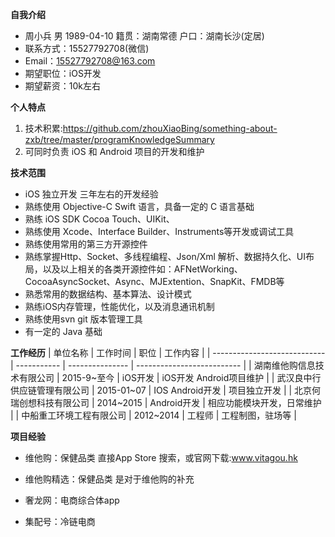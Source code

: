 **自我介绍**
- 周小兵   男   1989-04-10  籍贯：湖南常德  户口：湖南长沙(定居)
- 联系方式：15527792708(微信)  
- Email：15527792708@163.com
- 期望职位：iOS开发
- 期望薪资：10k左右

**个人特点**

1. 技术积累:https://github.com/zhouXiaoBing/something-about-zxb/tree/master/programKnowledgeSummary 
2. 可同时负责 iOS 和 Android 项目的开发和维护

**技术范围**

- iOS  独立开发 三年左右的开发经验
- 熟练使用 Objective-C  Swift 语言，具备一定的 C 语言基础
- 熟练 iOS SDK  Cocoa Touch、UIKit、
- 熟练使用 Xcode、Interface Builder、Instruments等开发或调试工具
- 熟练使用常用的第三方开源控件
- 熟练掌握Http、Socket、多线程编程、Json/Xml 解析、数据持久化、UI布局，以及以上相关的各类开源控件如：AFNetWorking、CocoaAsyncSocket、Async、MJExtention、SnapKit、FMDB等
- 熟悉常用的数据结构、基本算法、设计模式
- 熟练iOS内存管理，性能优化，以及消息通讯机制
-  熟练使用svn git 版本管理工具
-  有一定的 Java 基础

**工作经历**
| 单位名称                     | 工作时间    | 职位            | 工作内容                   |
| ---------------------------- | ----------- | --------------- | -------------------------- |
| 湖南维他购信息技术有限公司   | 2015-9~至今 | iOS开发         | iOS开发 Android项目维护    |
| 武汉良中行供应链管理有限公司 | 2015-01~07  | IOS Android开发 | 项目独立开发               |
| 北京何瑞创想科技有限公司     | 2014~2015   | Android开发     | 相应功能模块开发，日常维护 |
| 中船重工环境工程有限公司     | 2012~2014   | 工程师          | 工程制图，驻场等           |

**项目经验**

- 维他购：保健品类  直接App Store 搜索，或官网下载:www.vitagou.hk

- 维他购精选：保健品类 是对于维他购的补充 

- 奢龙网：电商综合体app

- 集配号：冷链电商 

  